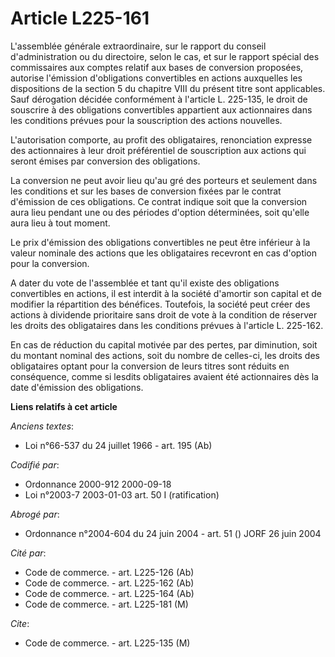 # Article L225-161

L'assemblée générale extraordinaire, sur le rapport du conseil d'administration ou du directoire, selon le cas, et sur le
rapport spécial des commissaires aux comptes relatif aux bases de conversion proposées, autorise l'émission d'obligations
convertibles en actions auxquelles les dispositions de la section 5 du chapitre VIII du présent titre sont applicables. Sauf
dérogation décidée conformément à l'article L. 225-135, le droit de souscrire à des obligations convertibles appartient aux
actionnaires dans les conditions prévues pour la souscription des actions nouvelles.

L'autorisation comporte, au profit des obligataires, renonciation expresse des actionnaires à leur droit préférentiel de
souscription aux actions qui seront émises par conversion des obligations.

La conversion ne peut avoir lieu qu'au gré des porteurs et seulement dans les conditions et sur les bases de conversion
fixées par le contrat d'émission de ces obligations. Ce contrat indique soit que la conversion aura lieu pendant une ou des
périodes d'option déterminées, soit qu'elle aura lieu à tout moment.

Le prix d'émission des obligations convertibles ne peut être inférieur à la valeur nominale des actions que les obligataires
recevront en cas d'option pour la conversion.

A dater du vote de l'assemblée et tant qu'il existe des obligations convertibles en actions, il est interdit à la société
d'amortir son capital et de modifier la répartition des bénéfices. Toutefois, la société peut créer des actions à dividende
prioritaire sans droit de vote à la condition de réserver les droits des obligataires dans les conditions prévues à l'article
L. 225-162.

En cas de réduction du capital motivée par des pertes, par diminution, soit du montant nominal des actions, soit du nombre de
celles-ci, les droits des obligataires optant pour la conversion de leurs titres sont réduits en conséquence, comme si
lesdits obligataires avaient été actionnaires dès la date d'émission des obligations.

**Liens relatifs à cet article**

_Anciens textes_:

  - Loi n°66-537 du 24 juillet 1966 - art. 195 (Ab)

_Codifié par_:

  - Ordonnance 2000-912 2000-09-18
  - Loi n°2003-7 2003-01-03 art. 50 I (ratification)

_Abrogé par_:

  - Ordonnance n°2004-604 du 24 juin 2004 - art. 51 () JORF 26 juin 2004

_Cité par_:

  - Code de commerce. - art. L225-126 (Ab)
  - Code de commerce. - art. L225-162 (Ab)
  - Code de commerce. - art. L225-164 (Ab)
  - Code de commerce. - art. L225-181 (M)

_Cite_:

  - Code de commerce. - art. L225-135 (M)
